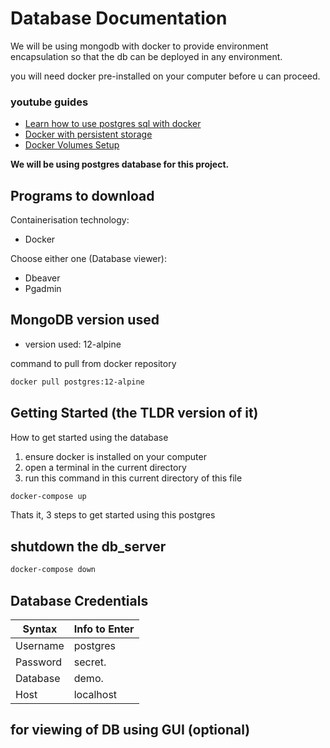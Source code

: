 # Database Documentation
We will be using mongodb with docker to provide environment encapsulation
so that the db can be deployed in any environment.

you will need docker pre-installed on your computer before u can proceed.

### youtube guides
- [Learn how to use postgres sql with docker](https://www.youtube.com/watch?v=A8dErdDMqb0)
- [Docker with persistent storage](https://www.youtube.com/watch?v=G3gnMSyX-XM&t=1s)
- [Docker Volumes Setup](https://www.youtube.com/watch?v=G-5c25DYnfI)

**We will be using postgres database for this project.**

## Programs to download
Containerisation technology:
- Docker

Choose either one (Database viewer):
- Dbeaver
- Pgadmin

## MongoDB version used
- version used: 12-alpine

command to pull from docker repository
```bash
docker pull postgres:12-alpine
```

## Getting Started (the TLDR version of it)

How to get started using the database

1. ensure docker is installed on your computer
2. open a terminal in the current directory
3. run this command in this current directory of this file

```bash
docker-compose up
```

Thats it, 3 steps to get started using this postgres

## shutdown the db_server
```bash
docker-compose down
```

## Database Credentials
| Syntax      | Info to Enter |
| ----------- | ------------- |
| Username    | postgres      |
| Password    | secret.       |
| Database    | demo.         |
| Host        |localhost      |

## for viewing of DB using GUI (optional)


